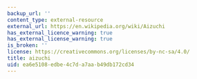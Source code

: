 ```yaml
---
backup_url: ''
content_type: external-resource
external_url: https://en.wikipedia.org/wiki/Aizuchi
has_external_licence_warning: true
has_external_license_warning: true
is_broken: ''
license: https://creativecommons.org/licenses/by-nc-sa/4.0/
title: aizuchi
uid: ea6e5108-edbe-4c7d-a7aa-b49db172cd34
---
```

